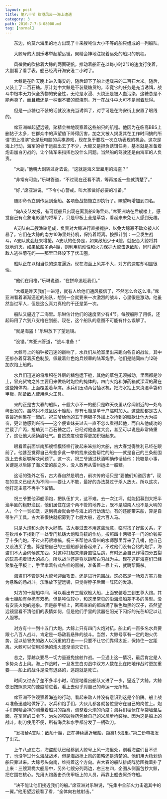```yaml
---
layout: post
title: 第八十节 甜港风云——海上遭遇
category: 3
path: 2010-7-7-3-08000.md
tag: [normal]
---
```


　　东边，约莫六海里的地方出现了十来艘吨位大小不等的船只组成的一列船队。

　　大鲸号的大副乐琳举起望远镜，聚精会神地注视着远处的船只的航程。

　　风微微的吹拂着大鲸的两面硬帆，推动着船正在以每小时2节的速度行使着，大副看了看手表。船已经离开海安港二小时了。

　　大鲸是在昨天晚上进入海安的，随后卸下了船上运载来的二百石大米。随后，又装上了二百石糖。原计划中大鲸是不装载糖货的，毕竟它的任务是充当诱饵，战斗中根本无力保全货物的安全性，无论是水浸、火烧还是被人血污染，这糖总是不能再卖了，而且糖还是一种很不错的燃烧剂，万一在战斗中火可不是闹着玩得。

　　但是一点糖也不装的话就没法充当诱饵了，对手可是在海安街上安置了眼线的。

　　席亚洲举起望远镜，聚精会神地观察着这些船只的航程。他因为在临高BBS上删帖子太多，在群众中的声望值下降得厉害，加之又被人揭发其在工作时间搞的所谓“图上推演”全是玩电脑的兵棋游戏，现在急于要找一次立功表现的机会。这次是海上行动，海军的骨干远航出去了不少，大鲸又是担负诱饵任务，基本就是准备着炮击加白刃战的，让个陆军来指挥也没什么问题。当然船的驾驶还是由海军的人负责。

　　“大副，”他朝大副转过身去说，“这就是海义堂雇用的海盗？”

　　“非常有可能，”乐琳答道，“不过现在还看不清，等再接近一些就清楚了。”

　　“好，”席亚洲说，“下令小心警戒。叫大家做好必要的准备。”

　　随即命令立刻传达到全船。各项备战措施立即执行了。瞭望哨增加到四名。

　　“向A支队发报，有可疑船只出现在离我船6海里处。”席亚洲站在后艉楼上，感觉自己有点象电影里的将军了，只是甲板上全是草袋，看起来未免让人感到无趣。

　　A支队由二艘渔轮组成，负责对大鲸进行直接掩护，以免大鲸寡不敌众被人K暴了。它们在大鲸的南方10海里处待机，保持着距离。按照计划：一旦发生战斗，A支队就会赶来增援。A支队的任务是，如果敌船少于4艘，就配合大鲸将其就地消灭，如果敌船多余4艘，则利用机动性和火力保护大鲸击退敌船，同时逼迫敌人逃往菊花屿——那里已经设下了伏击圈。

　　船队正在以相当快的速度逼近。现在海面上风并不大，对方的速度却明显很快。

　　“他们在用橹，”乐琳说道，“在拼命追赶我们。”

　　“大概是昨天我们一进港，就有人给他们通风报信了，不然怎么会这么准。”席亚洲看着渐渐逼近的船队，想到一会就要来一次激烈的战斗，心里很是激动。他虽然当过军人，但是这么真刀真枪的干还是第一次。

　　船队又逼近了二海里。乐琳估计他们的速度至少有4节。每艘船除了用帆，还起码用了六到八支橹在划船。现在，这个船队的意图不可能有什么误解了。

　　“就是海盗！”乐琳放下了望远镜。

　　“没错。”席亚洲答道，“战斗准备！”

　　大鲸号上的船钟被迅速的敲响了，水兵们从舱室里出来跑向各自的战位，其中还掺杂着穿着灰色制服，佩戴着红色炮兵领章的陆军炮手。他们是随同四门12磅加农炮上船的。

　　水兵们迅速的将堆积在外层的糖包运下舱，其他的草包无须搬动，里面都是沙土，冒充货物之外主要用来做临时炮位的掩体的。四门火炮和弹药箱就深深的藏在这些掩体内，上面覆盖着草席。水兵们压动两台抽水机，把海水抽上来浇湿草袋和甲板，防备敌人使用纵火工具。

　　来的正是古大春的船队，十艘大小不一的船只是昨天夜里从徐闻附近的一处岛屿出发的。虽然只不过区区十艘船，却有七艘是单干户临时加入。这些船都是古大春最近纠集在一起的。祝三爷给他的五千两银子外加上次抢到的糖款让他大为振奋，更让他感到兴奋——这个便宜妹夫过去一直不怎么看得起他，而自从他成功的拦截了广丙，抢劫到二百石糖之后，已经对他态度大变，甚至可以说是非常倚重了，这让他大感扬眉吐气。自然态度也变得更加积极起来。

　　眼看着前面华南那艘怪模怪样行驶起来笨拙的大船，古大春觉得胜利已经在眼前了。他甚至觉得自己有些多此一举的找来这些帮忙的船——就是自己的三条船围拢上去也足够解决问题了。这一次，祝三爷通过秋涵明确传话给他：抢糖是小事，关键是以后除了海义堂的船之外，没人敢再从雷州运出一船糖。

　　这话的弦外之音，古大春自然是明白，前次传的话只是“要他们知道厉害”，现在的含义已经大为不同——要让人不敢，最好的办法莫过于杀人放火。所以这次，他打定主意不再手下留情。

　　祝三爷要他添船添炮，把队伍扩大，这不难。去一次江坪，就能招募到大把半渔半匪的粗野渔民，他们居住在这个两不管的地界上，既不是越南人也不是大明的人，个个一贫如洗，逮到机会就会参与海上的行劫活动。有的还能带来船，算是自带生产工具。古大春很快就招募到了七艘大船，近六百人马。

　　只是大炮和火药不大好搞，古大春过去不用这些玩意，临时找了好些关系，才在钦州乡下找到了一处专门私铸大炮和鸟铳的作坊，按照四十两银子一门的价钱买了十多门炮。不过火药很难搞，祝三爷帮他从雷州的水师那里弄来了几桶，他自己又设法买了些。算是把自己的三艘船都装备起来了。不过他们没有合格的炮手，海盗们不大会伺候这东西，对这种打起来炮身直往后跳，有时还会自己炸得四分五裂的玩意抱着很大的戒心，所以战斗还是将以跳帮白刃战为主。现在这群海盗们已经聚集在甲板上，手里拿着各式各样的器械，准备着一靠上去，就跳帮厮杀。

　　海盗们不管是对大鲸号迎面攻击，还是进行包围战，这必然是一场双方实力极为悬殊的场战斗。乐琳放下望远镜，只觉得脖子后面一阵阵的发凉。

　　对方的十艘船中间，可以看出有三艘双桅大船，上面安装着三到五尊大炮。其余七艘船有单桅有双桅，但是吨位较小，和这里常见的沿海渔船差不多的类型。没有安装火炮的迹象。但是船甲板上，密密麻麻的都站满了肤色黝黑的汉子，虽然望远镜里看不清他们的表情如何，但是他们手里的武器在阳光下闪烁的光芒却足以让人胆寒。

　　对方有十一到十五门大炮。大鲸上只有四门火炮对抗。船上的一百多名水兵要跟七八百人战斗。肯定是一场敌我悬殊的战斗。当然，大鲸号享有一定的炮火优势，足以给冒失的敌人以沉重的打击——只要不让它们靠得太近，保持住一定距离。大鲸可以使用准确的炮火逐渐消灭它们。

　　总之，穿越众要尽一切力量避免接舷作战。一旦遇上这一情况，最后肯定是人多势众占上风。海上作战时，一旦发生白刃战中双方人数在比在陆地作战时更加重要——船上的战斗是没有退路的，逃跑就是死亡。

　　时间又过去了差不多半小时，明显地看出船队又进了一步，逼近了大鲸。大鲸依旧按照原来的速度前进着。看上去似乎对自己的命运一无所知。

　　席亚洲不住观察着海盗的行动。看起来敌人并没有意识到这是个陷阱。船上战斗准备迅速地做好了。水兵和炮手们，大伙儿都各就各位坚守在自己的岗位上。炮手们聚精会神的测量着船只的距离，调整着火炮的角度；海兵们埋伏在草袋墙垒后面，在军官的口令下，匆匆的咬破弹药包给自己的米尼步枪装弹。因为这是船上的战斗，刺刀使用不便，所有海兵和水手都分发了一柄砍刀。

　　“发报给A支队：敌船十艘，正在持续逼近我船，距离1.5海里。”第二份电报发了出去。

　　上午八点左右，海盗船队已经移到大鲸号上风一海里处，别看海盗们目不识丁，也没学过什么海战战术，但是海战抢上风的策略还是清楚的。他们用大橹划动船只靠过来。大鲸号头向南，维持着这个方向。古大春的船队排成阵势围拢着扑了上来：三艘双桅大船居中，另外七艘分列两边，右三左四，企图从侧面包抄大鲸，把它围在核心。先用火炮轰击杀伤甲板上的人员，再靠上船去厮杀夺船。

　　“决不能让他们接近我们的船。”席亚洲对乐琳说，“先集中全部火力击退其中的一翼。”他用望远镜看了看，“全体向右舷射击。”

